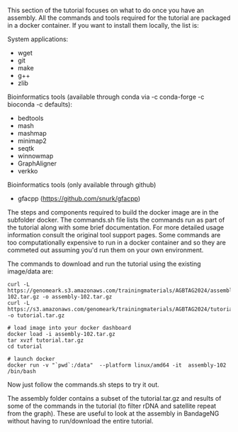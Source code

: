 This section of the tutorial focuses on what to do once you have an assembly. All the commands and tools required for the tutorial are packaged in a docker container. If you want to install them locally, the list is:

System applications:
- wget
- git
- make
- g++
- zlib

Bioinformatics tools (available through conda via -c conda-forge -c bioconda -c defaults):
- bedtools
- mash
- mashmap
- minimap2
- seqtk
- winnowmap
- GraphAligner
- verkko
  
Bioinformatics tools (only available through github)
- gfacpp (https://github.com/snurk/gfacpp)

The steps and components required to build the docker image are in the subfolder docker. The commands.sh file lists the commands run as part of the tutorial along with some brief documentation. For more detailed usage information consult the original tool support pages. Some commands are too computationally expensive to run in a docker container and so they are commeted out assuming you'd run them on your own environment.

The commands to download and run the tutorial using the existing image/data are:

    curl -L https://genomeark.s3.amazonaws.com/trainingmaterials/AGBTAG2024/assembly-102.tar.gz -o assembly-102.tar.gz
    curl -L https://s3.amazonaws.com/genomeark/trainingmaterials/AGBTAG2024/tutorial.tar.gz -o tutorial.tar.gz

    # load image into your docker dashboard
    docker load -i assembly-102.tar.gz
    tar xvzf tutorial.tar.gz
    cd tutorial

    # launch docker
    docker run -v "`pwd`:/data"  --platform linux/amd64 -it  assembly-102 /bin/bash

Now just follow the commands.sh steps to try it out.

The assembly folder contains a subset of the tutorial.tar.gz and results of some of the commands in the tutorial (to filter rDNA and satellite repeat from the graph). These are useful to look at the assembly in BandageNG without having to run/download the entire tutorial.
